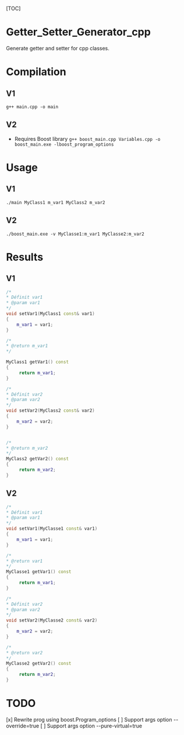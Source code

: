 [TOC]

# Getter_Setter_Generator_cpp
Generate getter and setter for cpp classes.

# Compilation
## V1
```g++ main.cpp -o main```

## V2
- Requires Boost library
```g++ boost_main.cpp Variables.cpp -o boost_main.exe -lboost_program_options```

# Usage
## V1
```./main MyClass1 m_var1 MyClass2 m_var2```

## V2
```./boost_main.exe -v MyClasse1:m_var1 MyClasse2:m_var2```

# Results
## V1
```c++
/*
* Définit var1
* @param var1
*/
void setVar1(MyClass1 const& var1)
{
	m_var1 = var1;
}

/*
* @return m_var1
*/

MyClass1 getVar1() const
{
	 return m_var1;
}

/*
* Définit var2
* @param var2
*/
void setVar2(MyClass2 const& var2)
{
	m_var2 = var2;
}


/*
* @return m_var2
*/
MyClass2 getVar2() const
{
	 return m_var2;
}
```

## V2
```c++
/*
* Définit var1
* @param var1
*/
void setVar1(MyClasse1 const& var1)
{
	m_var1 = var1;
}

/*
* @return var1
*/
MyClasse1 getVar1() const
{
	 return m_var1;
}

/*
* Définit var2
* @param var2
*/
void setVar2(MyClasse2 const& var2)
{
	m_var2 = var2;
}

/*
* @return var2
*/
MyClasse2 getVar2() const
{
	 return m_var2;
}
```
# TODO
[x] Rewrite prog using boost.Program_options
[ ] Support args option --override=true
[ ] Support args option --pure-virtual=true

